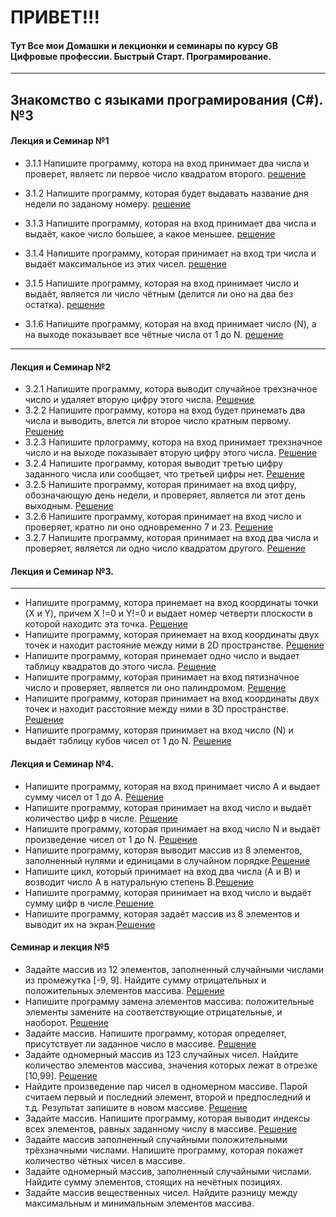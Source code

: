 
# ПРИВЕТ!!!

#### Тут Все мои Домашки и лекционки и семинары по курсу GB Цифровые профессии. Быстрый Старт. Програмирование.
___
## Знакомство с языками програмирования (C#). №3

#### Лекция и Семинар №1

* 3.1.1 Напишите программу, котора на вход принимает два числа и проверет, являетс ли первое число квадратом второго.  [решение](https://github.com/Zmeelov7598/AllHomeWorkGB/blob/main/DigitalProfessionsFastStartProgramming/IntroductionToTheC%23ProgrammingLanguage/Seminare001/Example002/Program.cs)
* 3.1.2 Напишите программу, которая будет выдавать название дня недели по заданому номеру. [решение](https://github.com/Zmeelov7598/AllHomeWorkGB/blob/main/DigitalProfessionsFastStartProgramming/IntroductionToTheC%23ProgrammingLanguage/Seminare001/Example003/Program.cs)
* 3.1.3  Напишите программу, которая на вход принимает два числа и выдаёт, какое число большее, а какое меньшее. 
[решение](https://github.com/Zmeelov7598/AllHomeWorkGB/blob/main/DigitalProfessionsFastStartProgramming/IntroductionToTheC%23ProgrammingLanguage/HomeWork001/001/Program.cs)

* 3.1.4  Напишите программу, которая принимает на вход три числа и выдаёт максимальное из этих чисел.  [решение](https://github.com/Zmeelov7598/AllHomeWorkGB/blob/main/DigitalProfessionsFastStartProgramming/IntroductionToTheC%23ProgrammingLanguage/HomeWork001/002/Program.cs)
* 3.1.5 Напишите программу, которая на вход принимает число и выдаёт, является ли число чётным (делится ли оно на два без остатка).  [решение](https://github.com/Zmeelov7598/AllHomeWorkGB/blob/main/DigitalProfessionsFastStartProgramming/IntroductionToTheC%23ProgrammingLanguage/HomeWork001/003/Program.cs)
* 3.1.6  Напишите программу, которая на вход принимает число (N), а на выходе показывает все чётные числа от 1 до N.  [решение](https://github.com/Zmeelov7598/AllHomeWorkGB/blob/main/DigitalProfessionsFastStartProgramming/IntroductionToTheC%23ProgrammingLanguage/HomeWork001/004/Program.cs)
___
#### Лекция и Семинар №2

* 3.2.1 Напишите программу, котора выводит случайное трехзначное число и удаляет вторую цифру этого числа.  [Решение](https://github.com/Zmeelov7598/AllHomeWorkGB/blob/main/DigitalProfessionsFastStartProgramming/IntroductionToTheC%23ProgrammingLanguage/Seminare002/Example002/Program.cs)
* 3.2.2 Напишите программу, котора на вход будет принемать два числа и выводить, влется ли второе число кратным первому. [Решение](https://github.com/Zmeelov7598/AllHomeWorkGB/blob/main/DigitalProfessionsFastStartProgramming/IntroductionToTheC%23ProgrammingLanguage/Seminare002/Example003/Program.cs)
* 3.2.3 Напишите прлограмму, котора на вход принимает трехзначное число и на выходе показывает вторую цифру этого числа. [Решение](https://github.com/Zmeelov7598/AllHomeWorkGB/blob/main/DigitalProfessionsFastStartProgramming/IntroductionToTheC%23ProgrammingLanguage/HomeWork002/Example001/Program.cs)
* 3.2.4  Напишите программу, которая выводит третью цифру заданного числа или сообщает, что третьей цифры нет.  [Решение](https://github.com/Zmeelov7598/AllHomeWorkGB/blob/main/DigitalProfessionsFastStartProgramming/IntroductionToTheC%23ProgrammingLanguage/HomeWork002/Example002/Program.cs)
* 3.2.5 Напишите программу, которая принимает на вход цифру, обозначающую день недели, и проверяет, является ли этот день выходным. [Решение](https://github.com/Zmeelov7598/AllHomeWorkGB/blob/main/DigitalProfessionsFastStartProgramming/IntroductionToTheC%23ProgrammingLanguage/HomeWork002/Example003/Program.cs)
* 3.2.6 Напишите программу, которая принимает на вход число и проверяет, кратно ли оно
одновременно 7 и 23. [Решение](https://github.com/Zmeelov7598/AllHomeWorkGB/blob/main/DigitalProfessionsFastStartProgramming/IntroductionToTheC%23ProgrammingLanguage/HomeWork002/Example004/Program.cs)
* 3.2.7  Напишите программу, которая принимает на вход два числа и проверяет, является ли
одно число квадратом другого. [Решение](https://github.com/Zmeelov7598/AllHomeWorkGB/blob/main/DigitalProfessionsFastStartProgramming/IntroductionToTheC%23ProgrammingLanguage/HomeWork002/Example005/Program.cs)

#### Лекция и Семинар №3.
____
* Напишите программу, котора принемает на вход координаты точки (X и Y), причем X !=0 и Y!=0 и выдает номер четверти плоскости  в которой находитс эта точка. [Решение](https://github.com/Zmeelov7598/AllHomeWorkGB/blob/main/DigitalProfessionsFastStartProgramming/IntroductionToTheC%23ProgrammingLanguage/Seminare003/Example001/Program.cs)
* Напишите программу, которая принемает на вход координаты двух точек и находит растояние между ними в 2D пространстве. [Решение](https://github.com/Zmeelov7598/AllHomeWorkGB/blob/main/DigitalProfessionsFastStartProgramming/IntroductionToTheC%23ProgrammingLanguage/Seminare003/Example002/Program.cs)
* Напишите программу, которая принемает одно число и выдает таблицу квадратов до этого числа. [Решение](https://github.com/Zmeelov7598/AllHomeWorkGB/blob/main/DigitalProfessionsFastStartProgramming/IntroductionToTheC%23ProgrammingLanguage/Seminare003/Example003/Program.cs)
* Напишите программу, которая принимает на вход пятизначное число и проверяет, является ли оно палиндромом. [Решение](https://github.com/Zmeelov7598/AllHomeWorkGB/blob/main/DigitalProfessionsFastStartProgramming/IntroductionToTheC%23ProgrammingLanguage/HomeWork003/Example001/Program.cs)
* Напишите программу, которая принимает на вход координаты двух точек и находит расстояние между ними в 3D пространстве. [Решение](https://github.com/Zmeelov7598/AllHomeWorkGB/blob/main/DigitalProfessionsFastStartProgramming/IntroductionToTheC%23ProgrammingLanguage/HomeWork003/Example002/Program.cs)
* Напишите программу, которая принимает на вход число (N) и выдаёт таблицу кубов чисел от 1 до N. [Решение](https://github.com/Zmeelov7598/AllHomeWorkGB/blob/main/DigitalProfessionsFastStartProgramming/IntroductionToTheC%23ProgrammingLanguage/HomeWork003/Example003/Program.cs)
#### Лекция и Семинар №4.

* Напишите программу, которая на вход принимает число А и выдает сумму чисел от 1 до А. [Решение](https://github.com/Zmeelov7598/AllHomeWorkGB/blob/main/DigitalProfessionsFastStartProgramming/IntroductionToTheC%23ProgrammingLanguage/Seminar004/Example001/Program.cs)
* Напишите программу, которая принимает на вход число и выдаёт количество цифр в числе. [Решение](https://github.com/Zmeelov7598/AllHomeWorkGB/blob/main/DigitalProfessionsFastStartProgramming/IntroductionToTheC%23ProgrammingLanguage/Seminar004/Example002/Program.cs)
* Напишите программу, которая принимает на вход число N и выдаёт произведение чисел от 1 до N. [Решение](https://github.com/Zmeelov7598/AllHomeWorkGB/blob/main/DigitalProfessionsFastStartProgramming/IntroductionToTheC%23ProgrammingLanguage/Seminar004/Examole003/Program.cs)
* Напишите программу, которая выводит массив из 8 элементов, заполненный нулями и единицами в случайном порядке.[Решение](https://github.com/Zmeelov7598/AllHomeWorkGB/blob/main/DigitalProfessionsFastStartProgramming/IntroductionToTheC%23ProgrammingLanguage/Seminar004/Example004/Program.cs)
* Напишите цикл, который принимает на вход два числа (A и B) и возводит число A в натуральную степень B.[Решение](https://github.com/Zmeelov7598/AllHomeWorkGB/blob/main/DigitalProfessionsFastStartProgramming/IntroductionToTheC%23ProgrammingLanguage/HomeWork004/Example001/Program.cs)
* Напишите программу, которая принимает на вход число и выдаёт сумму цифр в числе.[Решение](https://github.com/Zmeelov7598/AllHomeWorkGB/blob/main/DigitalProfessionsFastStartProgramming/IntroductionToTheC%23ProgrammingLanguage/HomeWork004/Example002/Program.cs)
* Напишите программу, которая задаёт массив из 8 элементов и выводит их на экран.[Решение](https://github.com/Zmeelov7598/AllHomeWorkGB/blob/main/DigitalProfessionsFastStartProgramming/IntroductionToTheC%23ProgrammingLanguage/HomeWork004/Example003/Program.cs)

#### Семинар и лекция №5

* Задайте массив из 12 элементов, заполненный случайными числами из промежутка [-9, 9]. Найдите сумму отрицательных и положительных элементов массива. [Решение](https://github.com/Zmeelov7598/AllHomeWorkGB/blob/InWorking/DigitalProfessionsFastStartProgramming/IntroductionToTheC%23ProgrammingLanguage/Seminare005/Example001/Program.cs)
*  Напишите программу замена элементов массива: положительные элементы замените на соответствующие отрицательные, и наоборот. [Решение](https://github.com/Zmeelov7598/AllHomeWorkGB/blob/InWorking/DigitalProfessionsFastStartProgramming/IntroductionToTheC%23ProgrammingLanguage/Seminare005/Example002/Program.cs)
*  Задайте массив. Напишите программу, которая определяет, присутствует ли заданное число в массиве. [Решение](https://github.com/Zmeelov7598/AllHomeWorkGB/blob/InWorking/DigitalProfessionsFastStartProgramming/IntroductionToTheC%23ProgrammingLanguage/Seminare005/Example003/Program.cs)
* Задайте одномерный массив из 123 случайных чисел. Найдите количество элементов массива, значения которых лежат в отрезке [10,99]. [Решение](https://github.com/Zmeelov7598/AllHomeWorkGB/blob/InWorking/DigitalProfessionsFastStartProgramming/IntroductionToTheC%23ProgrammingLanguage/Seminare005/Example004/Program.cs)
* Найдите произведение пар чисел в одномерном массиве. Парой считаем первый и последний элемент, второй и предпоследний и т.д. Результат запишите в новом массиве. [Решение](https://github.com/Zmeelov7598/AllHomeWorkGB/blob/InWorking/DigitalProfessionsFastStartProgramming/IntroductionToTheC%23ProgrammingLanguage/Seminare005/Example005/Program.cs)
* Задайте массив. Напишите программу, которая выводит индексы всех элементов, равных заданному числу в массиве. [Решение](https://github.com/Zmeelov7598/AllHomeWorkGB/blob/InWorking/DigitalProfessionsFastStartProgramming/IntroductionToTheC%23ProgrammingLanguage/Seminare005/Example006/Program.cs)
* Задайте массив заполненный случайными положительными трёхзначными числами. Напишите программу, которая покажет количество чётных чисел в массиве.
* Задайте одномерный массив, заполненный случайными числами. Найдите сумму элементов, стоящих на нечётных позициях.
* Задайте массив вещественных чисел. Найдите разницу между максимальным и минимальным элементов массива.